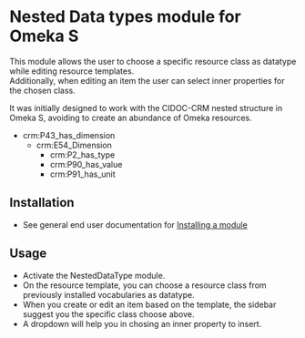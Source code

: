 # Nested Data types module for Omeka S

This module allows the user to choose a specific resource class as datatype while editing resource templates.   
Additionally, when editing an item the user can select inner properties for the chosen class.

It was initially designed to work with the CIDOC-CRM nested structure in Omeka S, avoiding to create an abundance of Omeka resources.   

- crm:P43_has_dimension   
    - crm:E54_Dimension   
        - crm:P2_has_type
        - crm:P90_has_value
        - crm:P91_has_unit

## Installation

* See general end user documentation for [Installing a module](http://omeka.org/s/docs/user-manual/modules/#installing-modules)

## Usage

* Activate the NestedDataType module.
* On the resource template, you can choose a resource class from previously installed vocabularies as datatype.
* When you create or edit an item based on the template, the sidebar suggest you the specific class choose above.
* A dropdown will help you in chosing an inner property to insert.